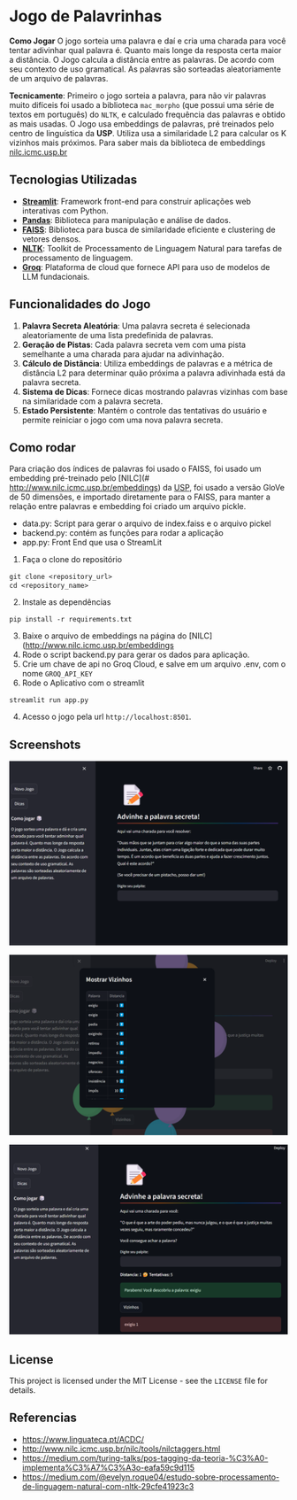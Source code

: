 # Jogo de Palavrinhas #


**Como Jogar**
O jogo sorteia uma palavra e daí e cria uma charada para você tentar adivinhar qual palavra é. Quanto mais longe da resposta certa maior a distância. O Jogo calcula a distância entre as palavras. De acordo com seu contexto de uso gramatical. As palavras são sorteadas aleatoriamente de um arquivo de palavras.

**Tecnicamente**:
Primeiro o jogo sorteia a palavra, para não vir palavras muito difíceis foi usado a biblioteca
`mac_morpho` (que possui uma série de textos em português) do `NLTK`, e calculado frequência das palavras e obtido as mais usadas.
O Jogo usa embeddings de palavras, pré treinados pelo centro de linguística da **USP**.
Utiliza usa a similaridade L2 para calcular os K vizinhos mais próximos.
Para saber mais da biblioteca de embeddings [nilc.icmc.usp.br](http://www.nilc.icmc.usp.br/embeddings/)

## Tecnologias Utilizadas

- [**Streamlit**](https://streamlit.io/): Framework front-end para construir aplicações web interativas com Python.
- [**Pandas**](https://pandas.pydata.org/): Biblioteca para manipulação e análise de dados.
- [**FAISS**](https://github.com/facebookresearch/faiss): Biblioteca para busca de similaridade eficiente e clustering de vetores densos.
- [**NLTK**](https://www.nltk.org/): Toolkit de Processamento de Linguagem Natural para tarefas de processamento de linguagem.
- [**Groq**](https://groq.com/): Plataforma de cloud que fornece API para uso de modelos de LLM fundacionais.

## Funcionalidades do Jogo ##
 
1. **Palavra Secreta Aleatória**: Uma palavra secreta é selecionada aleatoriamente de uma lista predefinida de palavras.
2. **Geração de Pistas**: Cada palavra secreta vem com uma pista semelhante a uma charada para ajudar na adivinhação.
3. **Cálculo de Distância**: Utiliza embeddings de palavras e a métrica de distância L2 para determinar quão próxima a palavra adivinhada está da palavra secreta.
4. **Sistema de Dicas**: Fornece dicas mostrando palavras vizinhas com base na similaridade com a palavra secreta.
5. **Estado Persistente**: Mantém o controle das tentativas do usuário e permite reiniciar o jogo com uma nova palavra secreta.

## Como rodar ##

Para criação dos índices de palavras foi usado o FAISS, foi usado um embedding pré-treinado pelo [NILC](# http://www.nilc.icmc.usp.br/embeddings) da [USP](https://www5.usp.br/), foi usado a versão GloVe de 50 dimensões, e importado diretamente para o FAISS, para manter a relação entre palavras e embedding foi criado um arquivo pickle.

- data.py: Script para gerar o arquivo de index.faiss e o arquivo pickel
- backend.py: contém as funções para rodar a aplicação
- app.py: Front End que usa o StreamLit

1. Faça o clone do repositório

```
git clone <repository_url>
cd <repository_name>
```

2. Instale as dependências

```
pip install -r requirements.txt
```

3. Baixe o arquivo de embeddings na página do [NILC](http://www.nilc.icmc.usp.br/embeddings
4. Rode o script backend.py para gerar os dados para aplicação.
5. Crie um chave de api no Groq Cloud, e salve em um arquivo .env, com o nome `GROQ_API_KEY`
6. Rode o Aplicativo com o streamlit

```
streamlit run app.py
```

4. Acesso o jogo pela url `http://localhost:8501`.

## Screenshots

![Home page](homepage.png)

![Vizinhos](vizinhos.png)

![](vitoria.png)

## License

This project is licensed under the MIT License - see the `LICENSE` file for details.

## Referencias


- https://www.linguateca.pt/ACDC/
- http://www.nilc.icmc.usp.br/nilc/tools/nilctaggers.html
- https://medium.com/turing-talks/pos-tagging-da-teoria-%C3%A0-implementa%C3%A7%C3%A3o-eafa59c9d115
- https://medium.com/@evelyn.roque04/estudo-sobre-processamento-de-linguagem-natural-com-nltk-29cfe41923c3
